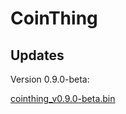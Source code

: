 # CoinThing

## Updates
Version 0.9.0-beta:

[cointhing_v0.9.0-beta.bin](https://github.com/barn53/CoinThing/releases/download/v0.9.0-beta/cointhing_v0.9.0-beta.bin)
